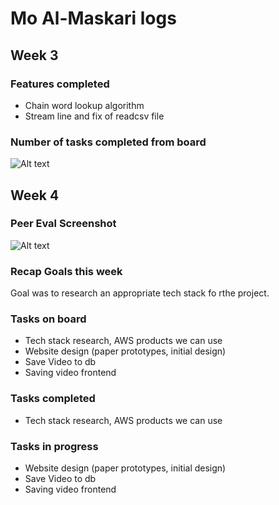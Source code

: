 # Mo Al-Maskari logs
## Week 3
### Features completed
- Chain word lookup algorithm
- Stream line and fix of readcsv file

### Number of tasks completed from board
 ![Alt text](<Screen Shot 2023-09-24 at 11.32.34 AM.png>)


## Week 4
### Peer Eval Screenshot
 ![Alt text](<Screen Shot 2023-09-24 at 11.32.34 AM.png>)
### Recap Goals this week
Goal was to research an appropriate tech stack fo rthe project.
### Tasks on board
- Tech stack research, AWS products we can use
- Website design (paper prototypes, initial design)
- Save Video to db 
- Saving video frontend
### Tasks completed
- Tech stack research, AWS products we can use
### Tasks in progress
- Website design (paper prototypes, initial design)
- Save Video to db 
- Saving video frontend